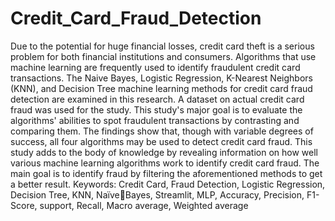 # Credit_Card_Fraud_Detection
Due to the potential for huge financial losses, credit card theft is a serious problem for both financial institutions and consumers. Algorithms that use machine learning are frequently 
used to identify fraudulent credit card transactions. The Naive Bayes, Logistic Regression, K-Nearest Neighbors (KNN), and Decision Tree machine learning methods for credit card fraud detection are examined in this research. A dataset on actual credit card fraud was used for the study. This study's major goal is to evaluate the algorithms' abilities to spot fraudulent 
transactions by contrasting and comparing them. The findings show that, though with variable degrees of success, all four algorithms may be used to detect credit card fraud. This study adds 
to the body of knowledge by revealing information on how well various machine learning algorithms work to identify credit card fraud. The main goal is to identify fraud by filtering 
the aforementioned methods to get a better result.
Keywords: Credit Card, Fraud Detection, Logistic Regression, Decision Tree, KNN, NaïveBayes, Streamlit, MLP, Accuracy, Precision, F1-Score, support, Recall, Macro average, 
Weighted average
